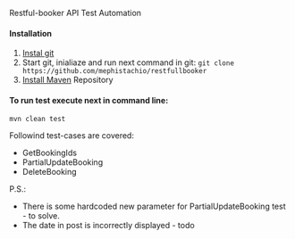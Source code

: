Restful-booker API Test Automation



#### Installation

1. [Instal git](https://git-scm.com/book/en/v2/Getting-Started-Installing-Git)
2. Start git, inialiaze and run next command in git: ```git clone https://github.com/mephistachio/restfullbooker```
3. [Install Maven](https://maven.apache.org/install.html) Repository 

#### To run test execute next in command line:

```mvn clean test```


Followind test-cases are covered:
- GetBookingIds
- PartialUpdateBooking
- DeleteBooking


P.S.: 
- There is some hardcoded new parameter for PartialUpdateBooking test - to solve.
- The date in post is incorrectly displayed - todo
